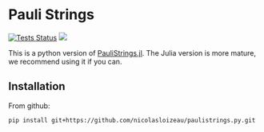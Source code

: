 # Pauli Strings

[![Tests Status](https://github.com/nicolasloizeau/PauliStrings.py/actions/workflows/test.yml/badge.svg)](https://github.com/nicolasloizeau/PauliStrings.py/actions/workflows/test.yml)
[![](https://img.shields.io/badge/docs-blue.svg)](https://nicolasloizeau.github.io/PauliStrings.py/)

This is a python version of [PauliStrings.jl](https://github.com/nicolasloizeau/PauliStrings.jl). The Julia version is more mature, we recommend using it if you can.

## Installation

From github:

```bash
pip install git+https://github.com/nicolasloizeau/paulistrings.py.git
```
